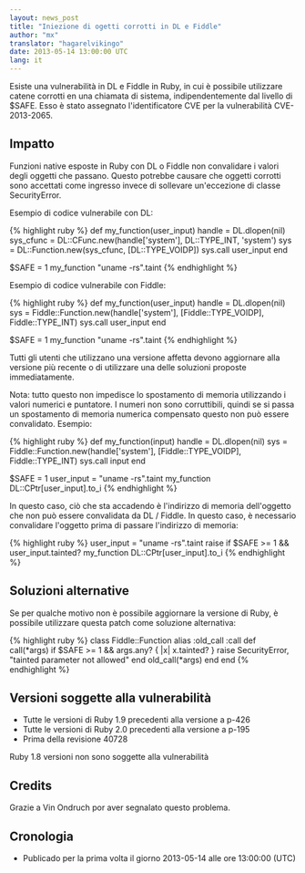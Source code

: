 ```yaml
---
layout: news_post
title: "Iniezione di ogetti corrotti in DL e Fiddle"
author: "mx"
translator: "hagarelvikingo"
date: 2013-05-14 13:00:00 UTC
lang: it
---
```


Esiste una vulnerabilità in DL e Fiddle in Ruby, in cui è possibile utilizzare
catene corrotti en una chiamata di sistema, indipendentemente dal livello di $SAFE.
Esso è stato assegnato l'identificatore CVE per la vulnerabilità CVE-2013-2065.

## Impatto

Funzioni native esposte in Ruby con DL o Fiddle non convalidare i valori degli oggetti
che passano. Questo potrebbe causare che oggetti corrotti sono accettati come ingresso
invece di sollevare un'eccezione di classe SecurityError.

Esempio di codice vulnerabile con DL:

{% highlight ruby %}
def my_function(user_input)
  handle    = DL.dlopen(nil)
  sys_cfunc = DL::CFunc.new(handle['system'], DL::TYPE_INT, 'system')
  sys       = DL::Function.new(sys_cfunc, [DL::TYPE_VOIDP])
  sys.call user_input
end

$SAFE = 1
my_function "uname -rs".taint
{% endhighlight %}

Esempio di codice vulnerabile con Fiddle:

{% highlight ruby %}
def my_function(user_input)
  handle    = DL.dlopen(nil)
  sys = Fiddle::Function.new(handle['system'],
                             [Fiddle::TYPE_VOIDP], Fiddle::TYPE_INT)
  sys.call user_input
end

$SAFE = 1
my_function "uname -rs".taint
{% endhighlight %}

Tutti gli utenti che utilizzano una versione affetta devono aggiornare alla
versione più recente o di utilizzare una delle soluzioni proposte immediatamente.

Nota: tutto questo non impedisce lo spostamento di memoria utilizzando i valori
numerici e puntatore. I numeri non sono corruttibili, quindi se si passa un spostamento
di memoria numerica compensato questo non può essere convalidato. Esempio:

{% highlight ruby %}
def my_function(input)
  handle    = DL.dlopen(nil)
  sys = Fiddle::Function.new(handle['system'],
                             [Fiddle::TYPE_VOIDP], Fiddle::TYPE_INT)
  sys.call input
end

$SAFE = 1
user_input = "uname -rs".taint
my_function DL::CPtr[user_input].to_i
{% endhighlight %}

In questo caso, ciò che sta accadendo è l'indirizzo di memoria dell'oggetto che non può
essere convalidata da DL / Fiddle. In questo caso, è necessario convalidare l'oggetto
prima di passare l'indirizzo di memoria:

{% highlight ruby %}
user_input = "uname -rs".taint
raise if $SAFE >= 1 && user_input.tainted?
my_function DL::CPtr[user_input].to_i
{% endhighlight %}

## Soluzioni alternative

Se per qualche motivo non è possibile aggiornare la versione di Ruby, è possibile
utilizzare questa patch come soluzione alternativa:

{% highlight ruby %}
class Fiddle::Function
  alias :old_call :call
  def call(*args)
    if $SAFE >= 1 && args.any? { |x| x.tainted? }
      raise SecurityError, "tainted parameter not allowed"
    end
    old_call(*args)
  end
end
{% endhighlight %}

## Versioni soggette alla vulnerabilità

* Tutte le versioni di Ruby 1.9 precedenti alla versione a p-426
* Tutte le versioni di Ruby 2.0 precedenti alla versione a p-195
* Prima della revisione 40728

Ruby 1.8 versioni non sono soggette alla vulnerabilità

## Credits

Grazie a Vin Ondruch por aver segnalato questo problema.

## Cronologia

* Publicado per la prima volta il giorno 2013-05-14 alle ore 13:00:00 (UTC)
